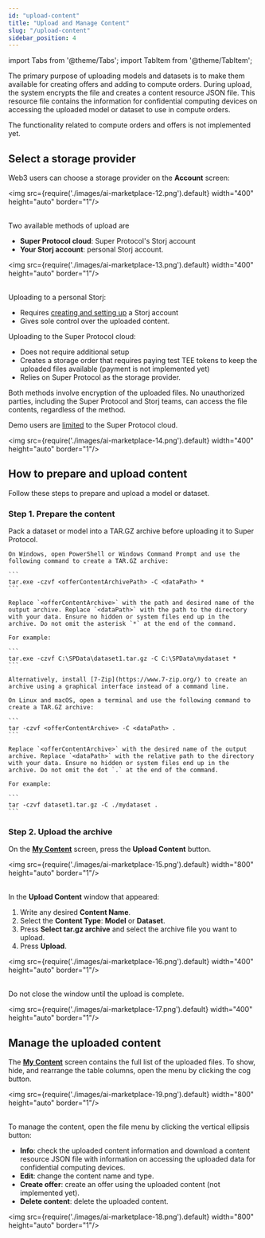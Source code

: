 ```yaml
---
id: "upload-content"
title: "Upload and Manage Content"
slug: "/upload-content"
sidebar_position: 4
---
```


import Tabs from '@theme/Tabs';
import TabItem from '@theme/TabItem';

The primary purpose of uploading models and datasets is to make them available for creating offers and adding to compute orders. During upload, the system encrypts the file and creates a content resource JSON file. This resource file contains the information for confidential computing devices on accessing the uploaded model or dataset to use in compute orders.

The functionality related to compute orders and offers is not implemented yet.

## Select a storage provider

Web3 users can choose a storage provider on the **Account** screen:

<img src={require('./images/ai-marketplace-12.png').default} width="400" height="auto" border="1"/>
<br/>
<br/>

Two available methods of upload are

- **Super Protocol cloud**: Super Protocol's Storj account
- **Your Storj account**: personal Storj account.

<img src={require('./images/ai-marketplace-13.png').default} width="400" height="auto" border="1"/>
<br/>
<br/>

Uploading to a personal Storj:

- Requires [creating and setting up](/ai-marketplace/web3-access#step-4-set-up-personal-storage) a Storj account
- Gives sole control over the uploaded content.

Uploading to the Super Protocol cloud:

- Does not require additional setup
- Creates a storage order that requires paying test TEE tokens to keep the uploaded files available (payment is not implemented yet)
- Relies on Super Protocol as the storage provider.

Both methods involve encryption of the uploaded files. No unauthorized parties, including the Super Protocol and Storj teams, can access the file contents, regardless of the method.

Demo users are [limited](/ai-marketplace/enter-marketplace#demo-user-account-limitations) to the Super Protocol cloud.

<img src={require('./images/ai-marketplace-14.png').default} width="400" height="auto" border="1"/>
<br/>

## How to prepare and upload content

Follow these steps to prepare and upload a model or dataset.

### Step 1. Prepare the content

Pack a dataset or model into a TAR.GZ archive before uploading it to Super Protocol.

<Tabs>
  <TabItem value="windows" label="Windows" default>

    On Windows, open PowerShell or Windows Command Prompt and use the following command to create a TAR.GZ archive:

    ```
    tar.exe -czvf <offerContentArchivePath> -C <dataPath> *
    ```

    Replace `<offerContentArchive>` with the path and desired name of the output archive. Replace `<dataPath>` with the path to the directory with your data. Ensure no hidden or system files end up in the archive. Do not omit the asterisk `*` at the end of the command.

    For example:

    ```
    tar.exe -czvf C:\SPData\dataset1.tar.gz -C C:\SPData\mydataset *
    ```

    Alternatively, install [7-Zip](https://www.7-zip.org/) to create an archive using a graphical interface instead of a command line.

  </TabItem>
  <TabItem value="linux" label="Linux and macOS">

    On Linux and macOS, open a terminal and use the following command to create a TAR.GZ archive:

    ```
    tar -czvf <offerContentArchive> -C <dataPath> .
    ```

    Replace `<offerContentArchive>` with the desired name of the output archive. Replace `<dataPath>` with the relative path to the directory with your data. Ensure no hidden or system files end up in the archive. Do not omit the dot `.` at the end of the command.

    For example:

    ```
    tar -czvf dataset1.tar.gz -C ./mydataset .
    ```

  </TabItem>
</Tabs>

### Step 2. Upload the archive

On the [**My Content**](https://beta.marketplace.superprotocol.com/my-content) screen, press the **Upload Content** button.

<img src={require('./images/ai-marketplace-15.png').default} width="800" height="auto" border="1"/>
<br/>
<br/>

In the **Upload Content** window that appeared:

1. Write any desired **Content Name**.
2. Select the **Content Type**: **Model** or **Dataset**.
3. Press **Select tar.gz archive** and select the archive file you want to upload.
4. Press **Upload**.

<img src={require('./images/ai-marketplace-16.png').default} width="400" height="auto" border="1"/>
<br/>
<br/>

Do not close the window until the upload is complete.

<img src={require('./images/ai-marketplace-17.png').default} width="400" height="auto" border="1"/>
<br/>

## Manage the uploaded content

The [**My Content**](https://beta.marketplace.superprotocol.com/my-content) screen contains the full list of the uploaded files. To show, hide, and rearrange the table columns, open the menu by clicking the cog button.

<img src={require('./images/ai-marketplace-19.png').default} width="800" height="auto" border="1"/>
<br/>
<br/>

To manage the content, open the file menu by clicking the vertical ellipsis button:

- **Info**: check the uploaded content information and download a content resource JSON file with information on accessing the uploaded data for confidential computing devices.
- **Edit**: change the content name and type.
- **Create offer**: create an offer using the uploaded content (not implemented yet).
- **Delete content**: delete the uploaded content.

<img src={require('./images/ai-marketplace-18.png').default} width="800" height="auto" border="1"/>
<br/>
<br/>